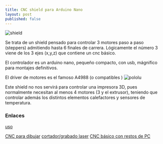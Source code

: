 ```yaml
---
title: CNC shield para Arduino Nano
layout: post
published: false
---
```


![shield](https://i0.wp.com/img.dxcdn.com/productimages/sku_341412_1.jpg)

Se trata de un shield pensado para controlar 3 motores paso a paso (steppers) admitiendo hasta 6 finales de carrera. Lógicamente el número 3 viene de los 3 ejes (x,y,z) que contiene un cnc básico. 

El controlador es un arduino nano, pequeño compacto, con usb, mágnifico para montajes definitivos.

El driver de motores es el famoso A4988 (o compatibles )
![pololu](https://a.pololu-files.com/picture/0J4122.1200.jpg?3a35cf0bbb325fbdb4e043101e4607de)

Este shield no nos servirá para controlar una impresora 3D, pues normalmente necesitan al menos 4 motores (3 y el extrusor), teniendo que controlar además los distintos elementos calefactores y sensores de temperatura.


### Enlaces

[uso](http://forum.arduino.cc/index.php?topic=87714.525)

[CNC para dibujar](https://sites.google.com/site/0miker0/home)
[cortador/grabado laser](https://arduinoclub.wordpress.com/2014/05/22/arduino-3-axis-mini-lazer-paper-cutter/)
[CNC básico con restos de PC](http://www.instructables.com/id/3-Axis-Arduino-Based-CNC-Controller/?lang=es)